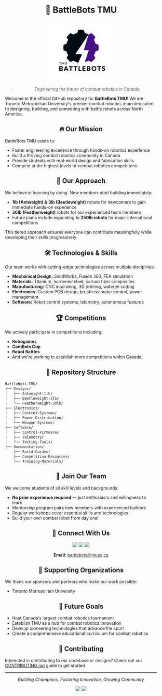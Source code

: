 <div align="center">

# 🤖 BattleBots TMU

![BattleBots TMU Logo](battlebots.jpeg)

> *Engineering the future of combat robotics in Canada*

</div>

Welcome to the official GitHub repository for **BattleBots TMU**! We are Toronto Metropolitan University's premier combat robotics team dedicated to designing, building, and competing with battle robots across North America.

<div align="center">

## 🔥 Our Mission

</div>

BattleBots TMU exists to:
- Foster engineering excellence through hands-on robotics experience
- Build a thriving combat robotics community in Canada
- Provide students with real-world design and fabrication skills
- Compete at the highest levels of combat robotics competitions

<div align="center">

## 🚀 Our Approach

</div>

We believe in learning by doing. New members start building immediately:

- **1lb (Antweight) & 3lb (Beetleweight)** robots for newcomers to gain immediate hands-on experience
- **30lb (Featherweight)** robots for our experienced team members
- Future plans include expanding to **250lb robots** for major international competitions

This tiered approach ensures everyone can contribute meaningfully while developing their skills progressively.

<div align="center">

## 🛠️ Technologies & Skills

</div>

Our team works with cutting-edge technologies across multiple disciplines:

- **Mechanical Design:** SolidWorks, Fusion 360, FEA simulation
- **Materials:** Titanium, hardened steel, carbon fiber composites
- **Manufacturing:** CNC machining, 3D printing, waterjet cutting
- **Electronics:** Custom PCB design, brushless motor control, power management
- **Software:** Robot control systems, telemetry, autonomous features

<div align="center">

## 🏆 Competitions

</div>

We actively participate in competitions including:

- **Robogames**
- **ComBots Cup**
- **Robot Battles**
- And we're working to establish more competitions within Canada!

<div align="center">

## 📂 Repository Structure

</div>

```
BattleBots-TMU/
├── Designs/
│   ├── Antweight-1lb/
│   ├── Beetleweight-3lb/
│   └── Featherweight-30lb/
├── Electronics/
│   ├── Control-Systems/
│   ├── Power-Distribution/
│   └── Weapon-Systems/
├── Software/
│   ├── Control-Firmware/
│   ├── Telemetry/
│   └── Testing-Tools/
└── Documentation/
    ├── Build-Guides/
    ├── Competition-Resources/
    └── Training-Materials/
```

<div align="center">

## 🌟 Join Our Team

</div>

We welcome students of all skill levels and backgrounds:
- **No prior experience required** — just enthusiasm and willingness to learn
- Mentorship program pairs new members with experienced builders
- Regular workshops cover essential skills and technologies
- Build your own combat robot from day one!

<div align="center">

## 🔗 Connect With Us

[<img src="https://img.shields.io/badge/Instagram-E4405F?style=for-the-badge&logo=instagram&logoColor=white" />](https://www.instagram.com/tmubattlebots/)
[<img src="https://img.shields.io/badge/LinkedIn-0077B5?style=for-the-badge&logo=linkedin&logoColor=white" />](https://www.linkedin.com/company/tmu-battlebots/posts/?feedView=all)
[<img src="https://img.shields.io/badge/Website-000000?style=for-the-badge&logo=About.me&logoColor=white" />](https://battlebotstmu.ca)

**Email:** battlebots@mues.ca

</div>

<div align="center">

## 🤝 Supporting Organizations

</div>

We thank our sponsors and partners who make our work possible:
- Toronto Metropolitan University

<div align="center">

## 🚀 Future Goals

</div>

- Host Canada's largest combat robotics tournament
- Establish TMU as a hub for combat robotics innovation
- Develop pioneering technologies that advance the sport
- Create a comprehensive educational curriculum for combat robotics

<div align="center">

## 📝 Contributing

</div>

Interested in contributing to our codebase or designs? Check out our [CONTRIBUTING.md](CONTRIBUTING.md) guide to get started.

<div align="center">

---

*Building Champions, Fostering Innovation, Growing Community*

<img src="https://img.shields.io/badge/Made%20with-Passion-red?style=for-the-badge" />
<img src="https://img.shields.io/badge/TMU-Robotics-blue?style=for-the-badge" />

</div>
